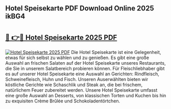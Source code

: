 ## Hotel Speisekarte PDF Download Online 2025 ikBG4

# <h2><a href="http://gc6nt9t.nevu.top/?p=Hotel+Speisekarte">🔗 👉🔴 Hotel Speisekarte 2025 PDF</a></h2>

[![Hotel Speisekarte 2025 PDF](https://i.imgur.com/dBaPXMq.png)](http://gc6nt9t.nevu.top/?p=Hotel+Speisekarte)
Die Hotel Speisekarte ist eine Gelegenheit, etwas für sich selbst zu wählen und zu genießen. Es gibt eine große Auswahl an frischen Salaten auf der Hotel Speisekarte unseres Restaurants, die Sie in unserem Salatbereich probieren können. Für Fleischliebhaber gibt es auf unserer Hotel Speisekarte eine Auswahl an Gerichten: Rindfleisch, Schweinefleisch, Huhn und Fisch. Unseren Auserwählten bieten wir köstliche Gerichte wie Schaschlik und Steak an, die bei frischem, natürlichem Feuer zubereitet werden. Unsere Hotel Speisekarte umfasst eine große Auswahl an Desserts, von klassischen Torten und Kuchen bis hin zu exquisiten Crème Brûlée und Schokoladentörtchen.
